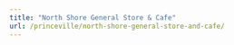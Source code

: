 ```yaml
---
title: "North Shore General Store & Cafe"
url: /princeville/north-shore-general-store-and-cafe/
---
```

